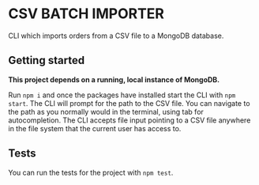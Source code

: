 # CSV BATCH IMPORTER

CLI which imports orders from a CSV file to a MongoDB database.

## Getting started

**This project depends on a running, local instance of MongoDB.**

Run `npm i` and once the packages have installed start the CLI with `npm start`. The CLI will prompt for the path to the CSV file. You can navigate to the path as you normally would in the terminal, using tab for autocompletion. The CLI accepts file input pointing to a CSV file anywhere in the file system that the current user has access to.

## Tests

You can run the tests for the project with `npm test`.
